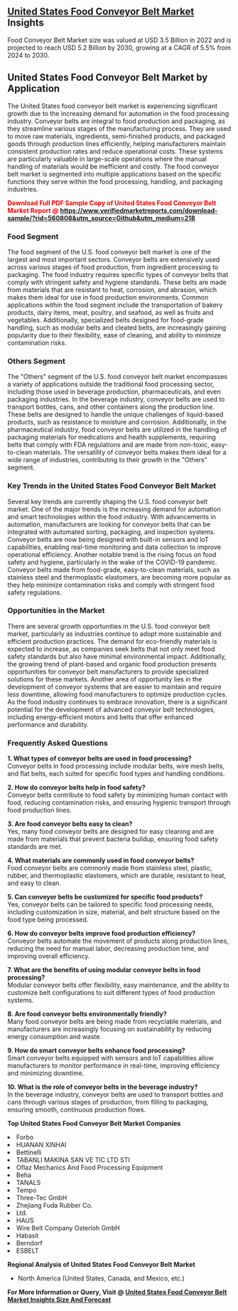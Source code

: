 <h2><a href="https://www.verifiedmarketreports.com/download-sample/?rid=560808&amp;utm_source=Github&amp;utm_medium=218" target="_blank">United States Food Conveyor Belt Market</a> Insights</h2><p>Food Conveyor Belt Market size was valued at USD 3.5 Billion in 2022 and is projected to reach USD 5.2 Billion by 2030, growing at a CAGR of 5.5% from 2024 to 2030.</p><p> <h2>United States Food Conveyor Belt Market by Application</h2> <p>The United States food conveyor belt market is experiencing significant growth due to the increasing demand for automation in the food processing industry. Conveyor belts are integral to food production and packaging, as they streamline various stages of the manufacturing process. They are used to move raw materials, ingredients, semi-finished products, and packaged goods through production lines efficiently, helping manufacturers maintain consistent production rates and reduce operational costs. These systems are particularly valuable in large-scale operations where the manual handling of materials would be inefficient and costly. The food conveyor belt market is segmented into multiple applications based on the specific functions they serve within the food processing, handling, and packaging industries. </p> <p><strong><p><span class=""><span style="color: #ff0000;"><strong>Download Full PDF Sample Copy of United States Food Conveyor Belt Market Report</strong> @ </span><a href="https://www.verifiedmarketreports.com/download-sample/?rid=560808&amp;utm_source=Github&amp;utm_medium=218" target="_blank">https://www.verifiedmarketreports.com/download-sample/?rid=560808&amp;utm_source=Github&amp;utm_medium=218</a></span></p></strong></p> <h3>Food Segment</h3> <p>The food segment of the U.S. food conveyor belt market is one of the largest and most important sectors. Conveyor belts are extensively used across various stages of food production, from ingredient processing to packaging. The food industry requires specific types of conveyor belts that comply with stringent safety and hygiene standards. These belts are made from materials that are resistant to heat, corrosion, and abrasion, which makes them ideal for use in food production environments. Common applications within the food segment include the transportation of bakery products, dairy items, meat, poultry, and seafood, as well as fruits and vegetables. Additionally, specialized belts designed for food-grade handling, such as modular belts and cleated belts, are increasingly gaining popularity due to their flexibility, ease of cleaning, and ability to minimize contamination risks.</p> <h3>Others Segment</h3> <p>The "Others" segment of the U.S. food conveyor belt market encompasses a variety of applications outside the traditional food processing sector, including those used in beverage production, pharmaceuticals, and even packaging industries. In the beverage industry, conveyor belts are used to transport bottles, cans, and other containers along the production line. These belts are designed to handle the unique challenges of liquid-based products, such as resistance to moisture and corrosion. Additionally, in the pharmaceutical industry, food conveyor belts are utilized in the handling of packaging materials for medications and health supplements, requiring belts that comply with FDA regulations and are made from non-toxic, easy-to-clean materials. The versatility of conveyor belts makes them ideal for a wide range of industries, contributing to their growth in the "Others" segment. </p> <h3>Key Trends in the United States Food Conveyor Belt Market</h3> <p>Several key trends are currently shaping the U.S. food conveyor belt market. One of the major trends is the increasing demand for automation and smart technologies within the food industry. With advancements in automation, manufacturers are looking for conveyor belts that can be integrated with automated sorting, packaging, and inspection systems. Conveyor belts are now being designed with built-in sensors and IoT capabilities, enabling real-time monitoring and data collection to improve operational efficiency. Another notable trend is the rising focus on food safety and hygiene, particularly in the wake of the COVID-19 pandemic. Conveyor belts made from food-grade, easy-to-clean materials, such as stainless steel and thermoplastic elastomers, are becoming more popular as they help minimize contamination risks and comply with stringent food safety regulations.</p> <h3>Opportunities in the Market</h3> <p>There are several growth opportunities in the U.S. food conveyor belt market, particularly as industries continue to adopt more sustainable and efficient production practices. The demand for eco-friendly materials is expected to increase, as companies seek belts that not only meet food safety standards but also have minimal environmental impact. Additionally, the growing trend of plant-based and organic food production presents opportunities for conveyor belt manufacturers to provide specialized solutions for these markets. Another area of opportunity lies in the development of conveyor systems that are easier to maintain and require less downtime, allowing food manufacturers to optimize production cycles. As the food industry continues to embrace innovation, there is a significant potential for the development of advanced conveyor belt technologies, including energy-efficient motors and belts that offer enhanced performance and durability.</p> <h3>Frequently Asked Questions</h3> <p><strong>1. What types of conveyor belts are used in food processing?</strong><br> Conveyor belts in food processing include modular belts, wire mesh belts, and flat belts, each suited for specific food types and handling conditions.</p> <p><strong>2. How do conveyor belts help in food safety?</strong><br> Conveyor belts contribute to food safety by minimizing human contact with food, reducing contamination risks, and ensuring hygienic transport through food production lines.</p> <p><strong>3. Are food conveyor belts easy to clean?</strong><br> Yes, many food conveyor belts are designed for easy cleaning and are made from materials that prevent bacteria buildup, ensuring food safety standards are met.</p> <p><strong>4. What materials are commonly used in food conveyor belts?</strong><br> Food conveyor belts are commonly made from stainless steel, plastic, rubber, and thermoplastic elastomers, which are durable, resistant to heat, and easy to clean.</p> <p><strong>5. Can conveyor belts be customized for specific food products?</strong><br> Yes, conveyor belts can be tailored to specific food processing needs, including customization in size, material, and belt structure based on the food type being processed.</p> <p><strong>6. How do conveyor belts improve food production efficiency?</strong><br> Conveyor belts automate the movement of products along production lines, reducing the need for manual labor, decreasing production time, and improving overall efficiency.</p> <p><strong>7. What are the benefits of using modular conveyor belts in food processing?</strong><br> Modular conveyor belts offer flexibility, easy maintenance, and the ability to customize belt configurations to suit different types of food production systems.</p> <p><strong>8. Are food conveyor belts environmentally friendly?</strong><br> Many food conveyor belts are being made from recyclable materials, and manufacturers are increasingly focusing on sustainability by reducing energy consumption and waste.</p> <p><strong>9. How do smart conveyor belts enhance food processing?</strong><br> Smart conveyor belts equipped with sensors and IoT capabilities allow manufacturers to monitor performance in real-time, improving efficiency and minimizing downtime.</p> <p><strong>10. What is the role of conveyor belts in the beverage industry?</strong><br> In the beverage industry, conveyor belts are used to transport bottles and cans through various stages of production, from filling to packaging, ensuring smooth, continuous production flows.</p> </p><p><strong>Top United States Food Conveyor Belt Market Companies</strong></p><div data-test-id=""><p><li>Forbo</li><li> HUANAN XINHAI</li><li> Bettinelli</li><li> TABANLI MAKINA SAN VE TIC LTD STI</li><li> Oflaz Mechanics And Food Processing Equipment</li><li> Beha</li><li> TANALS</li><li> Tempo</li><li> Three-Tec GmbH</li><li> Zhejiang Fuda Rubber Co.</li><li> Ltd.</li><li> HAUS</li><li> Wire Belt Company Osterloh GmbH</li><li> Habasit</li><li> Berndorf</li><li> ESBELT</li></p><div><strong>Regional Analysis of&nbsp;United States Food Conveyor Belt Market</strong></div><ul><li dir="ltr"><p dir="ltr">North America&nbsp;(United States, Canada, and Mexico, etc.)</p></li></ul><p><strong>For More Information or Query, Visit @&nbsp;</strong><strong><a href="https://www.verifiedmarketreports.com/product/food-conveyor-belt-market/?utm_source=Github&amp;utm_medium=218" target="_blank">United States Food Conveyor Belt Market Insights Size And Forecast</a></strong></p></div>
